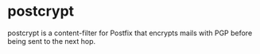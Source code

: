 postcrypt
=========

postcrypt is a content-filter for Postfix that encrypts mails with PGP before being sent to the next hop.
